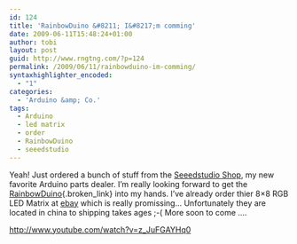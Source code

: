 ```yaml
---
id: 124
title: 'RainbowDuino &#8211; I&#8217;m comming'
date: 2009-06-11T15:48:24+01:00
author: tobi
layout: post
guid: http://www.rngtng.com/?p=124
permalink: /2009/06/11/rainbowduino-im-comming/
syntaxhighlighter_encoded:
  - "1"
categories:
  - 'Arduino &amp; Co.'
tags:
  - Arduino
  - led matrix
  - order
  - RainbowDuino
  - seeedstudio
---
```

Yeah! Just ordered a bunch of stuff from the [Seeedstudio Shop](http://www.seeedstudio.com/depot), my new favorite Arduino parts dealer. I&#8217;m really looking forward to get the [RainbowDuino](http://www.seeedstudio.com/blog/?page_id=187){.broken_link} into my hands. I&#8217;ve already order thier 8&#215;8 RGB LED Matrix at [ebay](http://cgi.ebay.de/ws/eBayISAPI.dll?ViewItem&ssPageName=STRK:MEWNX:IT&item=220324377200) which is really promissing&#8230; Unfortunately they are located in china to shipping takes ages ;-( More soon to come &#8230;.

<http://www.youtube.com/watch?v=z_JuFGAYHq0>